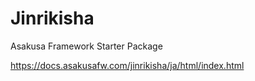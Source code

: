 Jinrikisha
==========
Asakusa Framework Starter Package

https://docs.asakusafw.com/jinrikisha/ja/html/index.html

